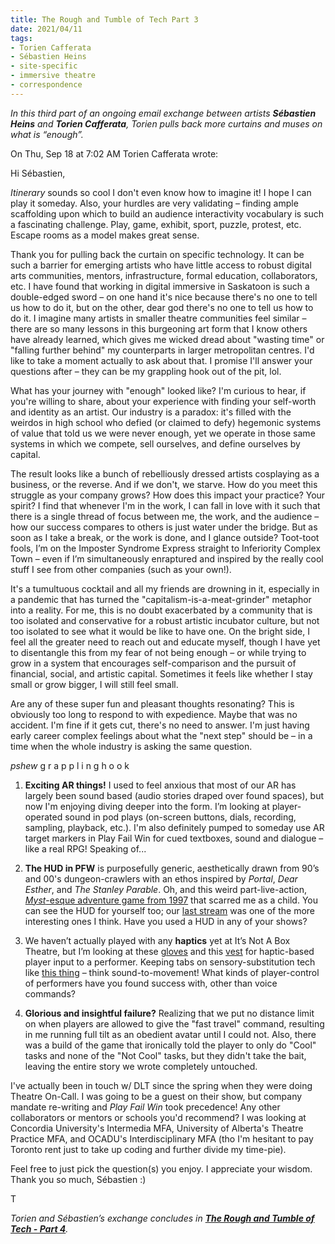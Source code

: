 ```yaml
---
title: The Rough and Tumble of Tech Part 3
date: 2021/04/11
tags:
- Torien Cafferata
- Sébastien Heins
- site-specific
- immersive theatre
- correspondence
---
```


*In this third part of an ongoing email exchange between artists **Sébastien Heins** and **Torien Cafferata**, Torien pulls back more curtains and muses on what is “enough”.*




On Thu, Sep 18 at 7:02 AM Torien Cafferata wrote:

Hi Sébastien,

*Itinerary* sounds so cool I don't even know how to imagine it! I hope I can play it someday. Also, your hurdles are very validating – finding ample scaffolding upon which to build an audience interactivity vocabulary is such a fascinating challenge. Play, game, exhibit, sport, puzzle, protest, etc. Escape rooms as a model makes great sense. 

Thank you for pulling back the curtain on specific technology. It can be such a barrier for emerging artists who have little access to robust digital arts communities, mentors, infrastructure, formal education, collaborators, etc. I have found that working in digital immersive in Saskatoon is such a double-edged sword – on one hand it's nice because there's no one to tell us how to do it, but on the other, dear god there's no one to tell us how to do it. I imagine many artists in smaller theatre communities feel similar – there are so many lessons in this burgeoning art form that I know others have already learned, which gives me wicked dread about "wasting time" or "falling further behind" my counterparts in larger metropolitan centres. I'd like to take a moment actually to ask about that. I promise I'll answer your questions after – they can be my grappling hook out of the pit, lol. 

What has your journey with "enough" looked like? I'm curious to hear, if you're willing to share, about your experience with finding your self-worth and identity as an artist. Our industry is a paradox: it's filled with the weirdos in high school who defied (or claimed to defy) hegemonic systems of value that told us we were never enough, yet we operate in those same systems in which we compete, sell ourselves, and define ourselves by capital. 


The result looks like a bunch of rebelliously dressed artists cosplaying as a business, or the reverse. And if we don't, we starve. How do you meet this struggle as your company grows? How does this impact your practice? Your spirit? I find that whenever I'm in the work, I can fall in love with it such that there is a single thread of focus between me, the work, and the audience – how our success compares to others is just water under the bridge.  But as soon as I take a break, or the work is done, and I glance outside? Toot-toot fools, I’m on the Imposter Syndrome Express straight to Inferiority Complex Town – even if I’m simultaneously enraptured and inspired by the really cool stuff I see from other companies (such as your own!). 


It's a tumultuous cocktail and all my friends are drowning in it, especially in a pandemic that has turned the "capitalism-is-a-meat-grinder" metaphor into a reality. For me, this is no doubt exacerbated by a community that is too isolated and conservative for a robust artistic incubator culture, but not too isolated to see what it would be like to have one. On the bright side, I feel all the greater need to reach out and educate myself, though I have yet to disentangle this from my fear of not being enough – or while trying to grow in a system that encourages self-comparison and the pursuit of financial, social, and artistic capital. Sometimes it feels like whether I stay small or grow bigger, I will still feel small.

Are any of these super fun and pleasant thoughts resonating? This is obviously too long to respond to with expedience. Maybe that was no accident. I'm fine if it gets cut, there's no need to answer. I'm just having early career complex feelings about what the "next step" should be – in a time when the whole industry is asking the same question. 

*pshew* g r a p p l i n g   h o o k

1) **Exciting AR things!** I used to feel anxious that most of our AR has largely been sound based (audio stories draped over found spaces), but now I'm enjoying diving deeper into the form. I’m looking at player-operated sound in pod plays (on-screen buttons, dials, recording, sampling, playback, etc.). I'm also definitely pumped to someday use AR target markers in Play Fail Win for cued textboxes, sound and dialogue – like a real RPG! Speaking of...

2) **The HUD in PFW** is purposefully generic, aesthetically drawn from 90’s and 00's dungeon-crawlers with an ethos inspired by *Portal*, *Dear Esther*, and *The Stanley Parable*. Oh, and this weird part-live-action, [*Myst*-esque adventure game from 1997](https://en.wikipedia.org/wiki/Obsidian_(1997_video_game)) that scarred me as a child. You can see the HUD for yourself too; our [last stream](https://www.facebook.com/itsnotaboxtheatre/videos/1196734170710024/) was one of the more interesting ones I think. Have you used a HUD in any of your shows? 

3) We haven’t actually played with any **haptics** yet at It’s Not A Box Theatre, but I’m looking at these [gloves](https://www.themagos.com/#scene) and this [vest](https://www.bhaptics.com/tactsuit/) for haptic-based player input to a performer. Keeping tabs on sensory-substitution tech like [this thing](https://www.smithsonianmag.com/innovation/could-this-futuristic-vest-give-us-sixth-sense-180968852/) –  think sound-to-movement! What kinds of player-control of performers have you found success with, other than voice commands? 

4) **Glorious and insightful failure?** Realizing that we put no distance limit on when players are allowed to give the "fast travel" command, resulting in me running full tilt as an obedient avatar until I could not. Also, there was a build of the game that ironically told the player to only do "Cool" tasks and none of the "Not Cool" tasks, but they didn't take the bait, leaving the entire story we wrote completely untouched.

I've actually been in touch w/ DLT since the spring when they were doing Theatre On-Call. I was going to be a guest on their show, but company mandate re-writing and *Play Fail Win* took precedence! Any other collaborators or mentors or schools you'd recommend? I was looking at Concordia University's Intermedia MFA, University of Alberta's Theatre Practice MFA, and OCADU's Interdisciplinary MFA (tho I'm hesitant to pay Toronto rent just to take up coding and further divide my time-pie). 

Feel free to just pick the question(s) you enjoy. I appreciate your wisdom. Thank you so much, Sébastien :)

T

*Torien and Sébastien’s exchange concludes in **<a href="/blog/2021/04/12/exchange_part4/">The Rough and Tumble of Tech - Part 4</a>**.* 